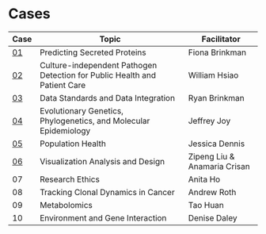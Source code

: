 # Cases

| Case | Topic | Facilitator |
|------|-------|-------------|
[01](case01_FionaBrinkman.pdf) | Predicting Secreted Proteins | Fiona Brinkman
[02](case02_WilliamHsiao.pdf) | Culture-independent Pathogen Detection for Public Health and Patient Care | William Hsiao
[03](case03_RyanBrinkman.pdf) | Data Standards and Data Integration | Ryan Brinkman
[04](case04_JeffreyJoy.pdf) | Evolutionary Genetics, Phylogenetics, and Molecular Epidemiology | Jeffrey Joy
[05](case05_JessicaDennis.pdf) | Population Health | Jessica Dennis
[06](case06_AnaCrisan_ZipengLiu.pdf) | Visualization Analysis and Design | Zipeng Liu & Anamaria Crisan |
07 | Research Ethics | Anita Ho
08 | Tracking Clonal Dynamics in Cancer | Andrew Roth
09 | Metabolomics | Tao Huan 
10 | Environment and Gene Interaction | Denise Daley
